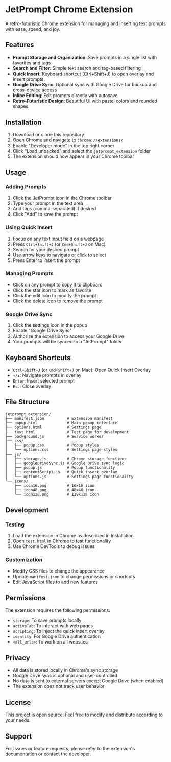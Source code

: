 # JetPrompt Chrome Extension

A retro-futuristic Chrome extension for managing and inserting text prompts with ease, speed, and joy.

## Features

- **Prompt Storage and Organization**: Save prompts in a single list with favorites and tags
- **Search and Filter**: Simple text search and tag-based filtering
- **Quick Insert**: Keyboard shortcut (Ctrl+Shift+J) to open overlay and insert prompts
- **Google Drive Sync**: Optional sync with Google Drive for backup and cross-device access
- **Inline Editing**: Edit prompts directly with autosave
- **Retro-Futuristic Design**: Beautiful UI with pastel colors and rounded shapes

## Installation

1. Download or clone this repository
2. Open Chrome and navigate to `chrome://extensions/`
3. Enable "Developer mode" in the top right corner
4. Click "Load unpacked" and select the `jetprompt_extension` folder
5. The extension should now appear in your Chrome toolbar

## Usage

### Adding Prompts
1. Click the JetPrompt icon in the Chrome toolbar
2. Type your prompt in the text area
3. Add tags (comma-separated) if desired
4. Click "Add" to save the prompt

### Using Quick Insert
1. Focus on any text input field on a webpage
2. Press `Ctrl+Shift+J` (or `Cmd+Shift+J` on Mac)
3. Search for your desired prompt
4. Use arrow keys to navigate or click to select
5. Press Enter to insert the prompt

### Managing Prompts
- Click on any prompt to copy it to clipboard
- Click the star icon to mark as favorite
- Click the edit icon to modify the prompt
- Click the delete icon to remove the prompt

### Google Drive Sync
1. Click the settings icon in the popup
2. Enable "Google Drive Sync"
3. Authorize the extension to access your Google Drive
4. Your prompts will be synced to a "JetPrompt" folder

## Keyboard Shortcuts

- `Ctrl+Shift+J` (or `Cmd+Shift+J` on Mac): Open Quick Insert Overlay
- `↑/↓`: Navigate prompts in overlay
- `Enter`: Insert selected prompt
- `Esc`: Close overlay

## File Structure

```
jetprompt_extension/
├── manifest.json          # Extension manifest
├── popup.html             # Main popup interface
├── options.html           # Settings page
├── test.html              # Test page for development
├── background.js          # Service worker
├── css/
│   ├── popup.css          # Popup styles
│   └── options.css        # Settings page styles
├── js/
│   ├── storage.js         # Chrome storage functions
│   ├── googleDriveSync.js # Google Drive sync logic
│   ├── popup.js           # Popup functionality
│   ├── contentScript.js   # Quick insert overlay
│   └── options.js         # Settings page functionality
└── icons/
    ├── icon16.png         # 16x16 icon
    ├── icon48.png         # 48x48 icon
    └── icon128.png        # 128x128 icon
```

## Development

### Testing
1. Load the extension in Chrome as described in Installation
2. Open `test.html` in Chrome to test functionality
3. Use Chrome DevTools to debug issues

### Customization
- Modify CSS files to change the appearance
- Update `manifest.json` to change permissions or shortcuts
- Edit JavaScript files to add new features

## Permissions

The extension requires the following permissions:
- `storage`: To save prompts locally
- `activeTab`: To interact with web pages
- `scripting`: To inject the quick insert overlay
- `identity`: For Google Drive authentication
- `<all_urls>`: To work on all websites

## Privacy

- All data is stored locally in Chrome's sync storage
- Google Drive sync is optional and user-controlled
- No data is sent to external servers except Google Drive (when enabled)
- The extension does not track user behavior

## License

This project is open source. Feel free to modify and distribute according to your needs.

## Support

For issues or feature requests, please refer to the extension's documentation or contact the developer.

